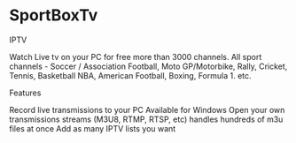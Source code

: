 # SportBoxTv
IPTV


Watch Live tv on your PC for free more than 3000 channels.
All sport channels - Soccer / Association Football, Moto GP/Motorbike, Rally, Cricket, Tennis, Basketball NBA, 
American Football, Boxing, Formula 1. etc.

Features

Record live transmissions to your PC
Available for Windows
Open your own transmissions streams (M3U8, RTMP, RTSP, etc)
handles hundreds of m3u files at once
Add as many IPTV lists you want
